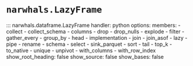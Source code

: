 # `narwhals.LazyFrame`

::: narwhals.dataframe.LazyFrame
    handler: python
    options:
      members:
        - collect
        - collect_schema
        - columns
        - drop
        - drop_nulls
        - explode
        - filter
        - gather_every
        - group_by
        - head
        - implementation
        - join
        - join_asof
        - lazy
        - pipe
        - rename
        - schema
        - select
        - sink_parquet
        - sort
        - tail
        - top_k
        - to_native
        - unique
        - unpivot
        - with_columns
        - with_row_index
      show_root_heading: false
      show_source: false
      show_bases: false
